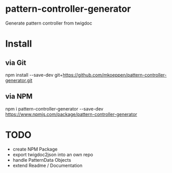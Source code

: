 # pattern-controller-generator
Generate pattern controller from twigdoc

# Install

## via Git
npm install --save-dev git+https://github.com/mkoeppen/pattern-controller-generator.git

## via NPM
npm i pattern-controller-generator --save-dev
https://www.npmjs.com/package/pattern-controller-generator

# TODO
- create NPM Package
- export twigdoc2json into an own repo
- handle PatternData Objects
- extend Readme / Documentation